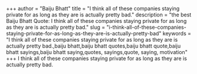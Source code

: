 +++
author = "Baiju Bhatt"
title = "I think all of these companies staying private for as long as they are is actually pretty bad."
description = "the best Baiju Bhatt Quote: I think all of these companies staying private for as long as they are is actually pretty bad."
slug = "i-think-all-of-these-companies-staying-private-for-as-long-as-they-are-is-actually-pretty-bad"
keywords = "I think all of these companies staying private for as long as they are is actually pretty bad.,baiju bhatt,baiju bhatt quotes,baiju bhatt quote,baiju bhatt sayings,baiju bhatt saying,quotes, sayings,quote, saying, motivation"
+++
I think all of these companies staying private for as long as they are is actually pretty bad.
